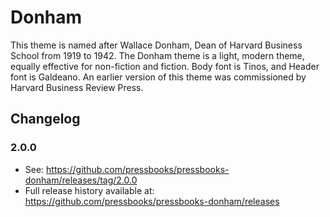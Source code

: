 # Donham

This theme is named after Wallace Donham, Dean of Harvard Business School from 1919 to 1942. The Donham theme is a light, modern theme, equally effective for non-fiction and fiction. Body font is Tinos, and Header font is Galdeano. An earlier version of this theme was commissioned by Harvard Business Review Press.

## Changelog

### 2.0.0

* See: https://github.com/pressbooks/pressbooks-donham/releases/tag/2.0.0
* Full release history available at: https://github.com/pressbooks/pressbooks-donham/releases

